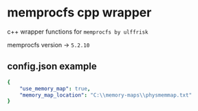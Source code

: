 # memprocfs cpp wrapper

c++ wrapper functions for `memprocfs by ulffrisk`

memprocfs version -> `5.2.10`



## config.json example

```yaml
{
    "use_memory_map": true,
    "memory_map_location": "C:\\memory-maps\\physmemmap.txt"
}
```

